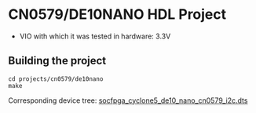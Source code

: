 <!-- no_build_example, no_no_os -->

# CN0579/DE10NANO HDL Project

- VIO with which it was tested in hardware: 3.3V

## Building the project

```
cd projects/cn0579/de10nano
make
```

Corresponding device tree: [socfpga_cyclone5_de10_nano_cn0579_i2c.dts](https://github.com/analogdevicesinc/linux/blob/main/arch/arm/boot/dts/intel/socfpga/socfpga_cyclone5_de10_nano_cn0579_i2c.dts)
